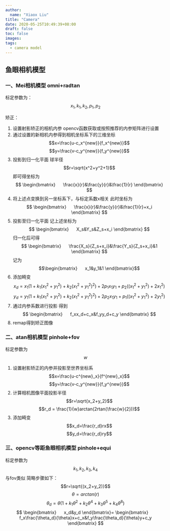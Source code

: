 ```yaml
---
author:
  name: "Xiaox Liu"
title: "Camera"
date: 2020-05-25T10:49:39+08:00
draft: false
toc: false
images:
tags:
  - camera model
---
```

## 鱼眼相机模型
### 一、Mei相机模型 omni+radtan
标定参数为：
$$x_1,k_1,k_2,p_1,p_2$$

矫正：
1. 设置射影矫正的相机内参
opencv函数获取或按照推荐的内参矩阵进行设置
2. 通过设置的新相机内参得到相机坐标系下的三维坐标
$$x=\frac{u-c_x^{new}}{f_x^{new}}$$
$$y=\frac{v-c_y^{new}}{f_y^{new}}$$
3. 投影到归一化平面
球半径 $$r=\sqrt{x^2+y^2+1}$$
即可得坐标为
$$
\begin{bmatrix} 
    \frac{x}{r}&\frac{y}{r}&\frac{1}{r}
\end{bmatrix}
$$
4. 将上述点变换到另一坐标系下，与标定系数x相关
此时坐标为
$$
\begin{bmatrix} 
    \frac{x}{r}&\frac{y}{r}&\frac{1}{r}+x_i
\end{bmatrix}
$$
5. 投影至归一化平面
记上述坐标为
$$
\begin{bmatrix} 
    X_s&Y_s&Z_s+x_i
\end{bmatrix}
$$
归一化后可得
$$
\begin{bmatrix} 
    \frac{X_s}{Z_s+x_i}&\frac{Y_s}{Z_s+x_i}&1
\end{bmatrix}
$$
记为
$$\begin{bmatrix} 
    x_1&y_1&1
\end{bmatrix}$$
6. 添加畸变
$$x_d=x_1(1+k_1(x^2_1+y^2_1)+k_2{(x^2_1+y^2_1)}^2)+2p_1x_1y_1+
p_2({(x^2_1+y^2_1)+2x^2_1})$$
$$y_d=y_1(1+k_1(x^2_1+y^2_1)+k_2{(x^2_1+y^2_1)}^2)+2p_2x_1y_1+
p_1({(x^2_1+y^2_1)+2y^2_1})$$
7. 通过内参系数进行投影
得到
$$
\begin{bmatrix} 
    f_xx_d+c_x&f_yy_d+c_y
\end{bmatrix}
$$
8. remap得到矫正图像

### 二、atan相机模型 pinhole+fov
标定参数为
$$w$$
1. 设置射影矫正的内参并投影至世界坐标系
$$x=\frac{u-c^{new}_x}{f^{new}_x}$$
$$y=\frac{v-c_y^{new}}{f_y^{new}}$$
2. 计算相机图像平面投影半径
$$r=\sqrt{x_2+y_2}$$
$$r_d = \frac{1}{w}arctan(2rtan(\frac{w}{2}))$$
3. 添加畸变
$$x_d=\frac{r_d}rx$$
$$y_d=\frac{r_d}ry$$

### 三、opencv等距鱼眼相机模型 pinhole+equi
标定参数为
$$k_1,k_2,k_3,k_4$$
与fov类似
简略步骤如下：
$$r=\sqrt{(x_2+y_2)}$$
$$\theta=arctan({r})$$
$$ \theta_d=\theta(1+k_1\theta^2+k_2\theta^4+k_3\theta^5+k_4\theta^8)$$
$$
\begin{bmatrix} 
    x_d&y_d
\end{bmatrix}=
\begin{bmatrix} 
    f_x\frac{\theta_d}{\theta}x+c_x&f_y\frac{\theta_d}{\theta}y+c_y
\end{bmatrix}
$$